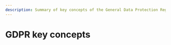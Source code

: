 ```yaml
---
description: Summary of key concepts of the General Data Protection Regulation.
---
```


# GDPR key concepts

